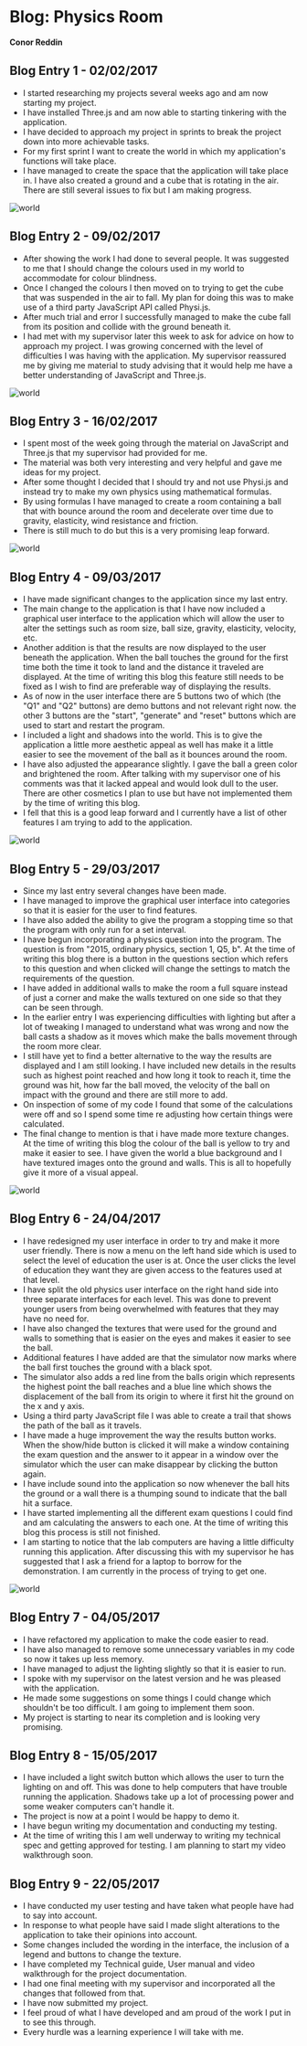 # Blog: Physics Room

**Conor Reddin**

## Blog Entry 1 - 02/02/2017

- I started researching my projects several weeks ago and am now starting my project.
- I have installed Three.js and am now able to starting tinkering with the application.
- I have decided to approach my project in sprints to break the project down into more achievable tasks.
- For my first sprint I want to create the world in which my application's functions will take place.
- I have managed to create the space that the application will take place in. I have also created a ground and a cube that is rotating in the air. There are still several issues to fix but I am making progress.

![world](https://gitlab.computing.dcu.ie/reddinc3/2017-ca400-reddinc3/raw/master/docs/blog/images/Blog1.PNG)

## Blog Entry 2 - 09/02/2017

- After showing the work I had done to several people. It was suggested to me that I should change the colours used in my world to accommodate for colour blindness.
- Once I changed the colours I then moved on to trying to get the cube that was suspended in the air to fall. My plan for doing this was to make use of a third party JavaScript API called Physi.js.
- After much trial and error I successfully managed to make the cube fall from its position and collide with the ground beneath it.
- I had met with my supervisor later this week to ask for advice on how to approach my project. I was growing concerned with the level of difficulties I was having with the application. My supervisor reassured me by giving me material to study advising that it would help me have a better understanding of JavaScript and Three.js.

![world](https://gitlab.computing.dcu.ie/reddinc3/2017-ca400-reddinc3/raw/master/docs/blog/images/Blog2.PNG)

## Blog Entry 3 - 16/02/2017

- I spent most of the week going through the material on JavaScript and Three.js that my supervisor had provided for me.
- The material was both very interesting and very helpful and gave me ideas for my project.
- After some thought I decided that I should try and not use Physi.js and instead try to make my own physics using mathematical formulas.
- By using formulas I have managed to create a room containing a ball that with bounce around the room and decelerate over time due to gravity, elasticity, wind resistance and friction. 
- There is still much to do but this is a very promising leap forward.

![world](https://gitlab.computing.dcu.ie/reddinc3/2017-ca400-reddinc3/raw/master/docs/blog/images/blog3.png)

## Blog Entry 4 - 09/03/2017

- I have made significant changes to the application since my last entry.
- The main change to the application is that I have now included a graphical user interface to the application which will allow the user to alter the settings such as room size, ball size, gravity, elasticity, velocity, etc.
- Another addition is that the results are now displayed to the user beneath the application. When the ball touches the ground for the first time both the time it took to land and the distance it traveled are displayed. At the time of writing this blog this feature still needs to be fixed as I wish to find are preferable way of displaying the results.
- As of now in the user interface there are 5 buttons two of which (the "Q1" and "Q2" buttons) are demo buttons and not relevant right now. the other 3 buttons are the "start", "generate" and "reset" buttons which are used to start and restart the program.
- I included a light and shadows into the world. This is to give the application a little more aesthetic appeal as well has make it a little easier to see the movement of the ball as it bounces around the room.
- I have also adjusted the appearance slightly. I gave the ball a green color and brightened the room. After talking with my supervisor one of his comments was that it lacked appeal and would look dull to the user. There are other cosmetics I plan to use but have not implemented them by the time of writing this blog.
- I fell that this is a good leap forward and I currently have a list of other features I am trying to add to the application.

![world](https://gitlab.computing.dcu.ie/reddinc3/2017-ca400-reddinc3/raw/master/docs/blog/images/Blog4.PNG)

## Blog Entry 5 - 29/03/2017

- Since my last entry several changes have been made.
- I have managed to improve the graphical user interface into categories so that it is easier for the user to find features.
- I have also added the ability to give the program a stopping time so that the program with only run for a set interval.
- I have begun incorporating a physics question into the program. The question is from "2015, ordinary physics, section 1, Q5, b". At the time of writing this blog there is a button in the questions section which refers to this question and when clicked will change the settings to match the requirements of the question.
- I have added in additional walls to make the room a full square instead of just a corner and make the walls textured on one side so that they can be seen through.
- In the earlier entry I was experiencing difficulties with lighting but after a lot of tweaking I managed to understand what was wrong and now the ball casts a shadow as it moves which make the balls movement through the room more clear.
- I still have yet to find a better alternative to the way the results are displayed and I am still looking. I have included new details in the results such as highest point reached and how long it took to reach it, time the ground was hit, how far the ball moved, the velocity of the ball on impact with the ground and there are still more to add.
- On inspection of some of my code I found that some of the calculations were off and so I spend some time re adjusting how certain things were calculated.
- The final change to mention is that i have made more texture changes. At the time of writing this blog the colour of the ball is yellow to try and make it easier to see. I have given the world a blue background and I have textured images onto the ground and walls. This is all to hopefully give it more of a visual appeal.

![world](https://gitlab.computing.dcu.ie/reddinc3/2017-ca400-reddinc3/raw/master/docs/blog/images/blog5.png)

## Blog Entry 6 - 24/04/2017

- I have redesigned my user interface in order to try and make it more user friendly. There is now a menu on the left hand side which is used to select the level of education the user is at. Once the user clicks the level of education they want they are given access to the features used at that level.
- I have split the old physics user interface on the right hand side into three separate interfaces for each level. This was done to prevent younger users from being overwhelmed with features that they may have no need for.
- I have also changed the textures that were used for the ground and walls to something that is easier on the eyes and makes it easier to see the ball.
- Additional features I have added are that the simulator now marks where the ball first touches the ground with a black spot.
- The simulator also adds a red line from the balls origin which represents the highest point the ball reaches and a blue line which shows the displacement of the ball from its origin to where it first hit the ground on the x and y axis.
- Using a third party JavaScript file I was able to create a trail that shows the path of the ball as it travels.
- I have made a huge improvement the way the results button works. When the show/hide button is clicked it will make a window containing the exam question and the answer to it appear in a window over the simulator which the user can make disappear by clicking the button again.
- I have include sound into the application so now whenever the ball hits the ground or a wall there is a thumping sound to indicate that the ball hit a surface.
- I have started implementing all the different exam questions I could find and am calculating the answers to each one. At the time of writing this blog this process is still not finished.
- I am starting to notice that the lab computers are having a little difficulty running this application. After discussing this with my supervisor he has suggested that I ask a friend for a laptop to borrow for the demonstration. I am currently in the process of trying to get one.

![world](https://gitlab.computing.dcu.ie/reddinc3/2017-ca400-reddinc3/raw/master/docs/blog/images/blog6.png)

## Blog Entry 7 - 04/05/2017

- I have refactored my application to make the code easier to read.
- I have also managed to remove some unnecessary variables in my code so now it takes up less memory.
- I have managed to adjust the lighting slightly so that it is easier to run.
- I spoke with my supervisor on the latest version and he was pleased with the application.
- He made some suggestions on some things I could change which shouldn't be too difficult. I am going to implement them soon.
- My project is starting to near its completion and is looking very promising.

## Blog Entry 8 - 15/05/2017

- I have included a light switch button which allows the user to turn the lighting on and off. This was done to help computers that have trouble running the application. Shadows take up a lot of processing power and some weaker computers can't handle it.
- The project is now at a point I would be happy to demo it.
- I have begun writing my documentation and conducting my testing.
- At the time of writing this I am well underway to writing my technical spec and getting approved for testing. I am planning to start my video walkthrough soon.

## Blog Entry 9 - 22/05/2017

- I have conducted my user testing and have taken what people have had to say into account.
- In response to what people have said I made slight alterations to the application to take their opinions into account.
- Some changes included the wording in the interface, the inclusion of a legend and buttons to change the texture.
- I have completed my Technical guide, User manual and video walkthrough for the project documentation.
- I had one final meeting with my supervisor and incorporated all the changes that followed from that.
- I have now submitted my project.
- I feel proud of what I have developed and am proud of the work I put in to see this through.
- Every hurdle was a learning experience I will take with me.